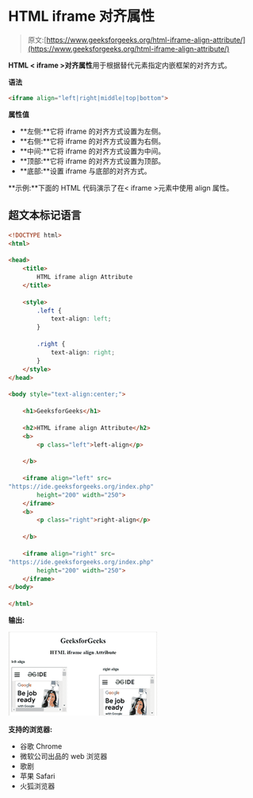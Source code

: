 # HTML iframe 对齐属性

> 原文:[https://www.geeksforgeeks.org/html-iframe-align-attribute/](https://www.geeksforgeeks.org/html-iframe-align-attribute/)

**HTML < iframe >对齐属性**用于根据替代元素指定内嵌框架的对齐方式。

**语法**

```html
<iframe align="left|right|middle|top|bottom">
```

**属性值**

*   **左侧:**它将 iframe 的对齐方式设置为左侧。
*   **右侧:**它将 iframe 的对齐方式设置为右侧。
*   **中间:**它将 iframe 的对齐方式设置为中间。
*   **顶部:**它将 iframe 的对齐方式设置为顶部。
*   **底部:**设置 iframe 与底部的对齐方式。

**示例:**下面的 HTML 代码演示了在< iframe >元素中使用 align 属性。

## 超文本标记语言

```html
<!DOCTYPE html>
<html>

<head>
    <title>
        HTML iframe align Attribute
    </title>

    <style>
        .left {
            text-align: left;
        }

        .right {
            text-align: right;
        }
    </style>
</head>

<body style="text-align:center;">

    <h1>GeeksforGeeks</h1>

    <h2>HTML iframe align Attribute</h2>
    <b>
        <p class="left">left-align</p>

    </b>

    <iframe align="left" src=
"https://ide.geeksforgeeks.org/index.php" 
        height="200" width="250">
    </iframe>
    <b>
        <p class="right">right-align</p>

    </b>

    <iframe align="right" src=
"https://ide.geeksforgeeks.org/index.php" 
        height="200" width="250">
    </iframe>
</body>

</html>
```

**输出:**

![](img/f5d5a3d9b6ee987ec06a8f4ae71ef80d.png)

**支持的浏览器:**

*   谷歌 Chrome
*   微软公司出品的 web 浏览器
*   歌剧
*   苹果 Safari
*   火狐浏览器